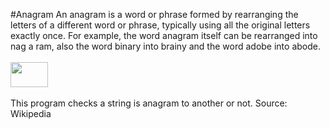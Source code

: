 #Anagram
An anagram is a word or phrase formed by rearranging the letters of a different word or phrase, typically using all the original letters exactly once. For example, the word anagram itself can be rearranged into nag a ram, also the word binary into brainy and the word adobe into abode.<br><br>
<img src="https://upload.wikimedia.org/wikipedia/commons/3/33/Anagram_Listen_%3D_Silent.gif" height="40px" width="60px">
<br><br>
This program checks a string is anagram to another or not.
<stromg>Source: Wikipedia</strong>